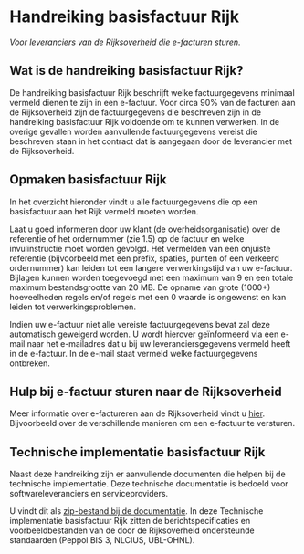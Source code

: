# Handreiking basisfactuur Rijk
<p class="addition" title="Ondertitel">
<em>Voor leveranciers van de Rijksoverheid die e-facturen sturen.</em>
</p>

## Wat is de handreiking basisfactuur Rijk?
De handreiking basisfactuur Rijk beschrijft welke factuurgegevens minimaal vermeld dienen te zijn in een e-factuur. Voor circa 90% van de facturen aan de Rijksoverheid zijn de factuurgegevens die beschreven zijn in de handreiking basisfactuur Rijk voldoende om te kunnen verwerken. In de overige gevallen worden aanvullende factuurgegevens vereist die beschreven staan in het contract dat is aangegaan door de leverancier met de Rijksoverheid.

## Opmaken basisfactuur Rijk
In het overzicht hieronder vindt u alle factuurgegevens die op een basisfactuur aan het Rijk vermeld moeten worden.

Laat u goed informeren door uw klant (de overheidsorganisatie) over de referentie of het ordernummer (zie 1.5) op de factuur en welke invulinstructie moet worden gevolgd. Het vermelden van een onjuiste referentie (bijvoorbeeld met een prefix, spaties, punten of een verkeerd ordernummer) kan leiden tot een langere verwerkingstijd van uw e-factuur. Bijlagen kunnen worden toegevoegd met een maximum van 9 en een totale maximum bestandsgrootte van 20 MB. De opname van grote (1000+) hoeveelheden regels en/of regels met een 0 waarde is ongewenst en kan leiden tot verwerkingsproblemen.

Indien uw e-factuur niet alle vereiste factuurgegevens bevat zal deze automatisch geweigerd worden. U wordt hierover geïnformeerd via een e-mail naar het e-mailadres dat u bij uw leveranciersgegevens vermeld heeft in de e-factuur. In de e-mail staat vermeld welke factuurgegevens ontbreken.

## Hulp bij e-factuur sturen naar de Rijksoverheid
Meer informatie over e-factureren aan de Rijksoverheid vindt u [hier](https://www.helpdesk-efactureren.nl/). Bijvoorbeeld over de verschillende manieren om een e-factuur te versturen.

## Technische implementatie basisfactuur Rijk
Naast deze handreiking zijn er aanvullende documenten die helpen bij de technische implementatie. Deze technische documentatie is bedoeld voor softwareleveranciers en serviceproviders.

U vindt dit als [zip-bestand bij de documentatie](https://github.com/Logius-standaarden/ep-basisfactuur-rijk/releases/latest). In deze Technische implementatie basisfactuur Rijk zitten de berichtspecificaties en voorbeeldbestanden van de door de Rijksoverheid ondersteunde standaarden (Peppol BIS 3, NLCIUS, UBL-OHNL).
